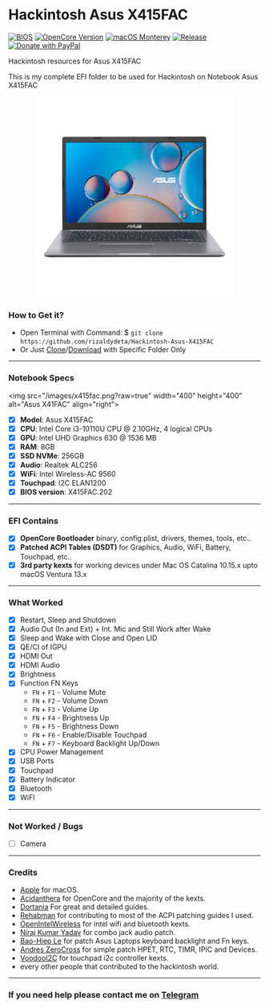 # Hackintosh Asus X415FAC
[![BIOS](https://img.shields.io/badge/BIOS-202-important.svg)](https://www.asus.com/supportonly/X415FAC/HelpDesk_BIOS/)
[![OpenCore Version](https://img.shields.io/badge/OpenCore-0.8.3-cyan.svg)](https://github.com/acidanthera/OpenCorePkg/releases/latest)
[![macOS Monterey](https://img.shields.io/badge/macOS-12.4-white.svg)](https://www.apple.com/macos/monterey/)
[![Release](https://img.shields.io/badge/Download-latest-success.svg)](https://github.com/rizaldydeta/Hackintosh-Asus-X415FAC/releases/latest)
[![Donate with PayPal](https://img.shields.io/badge/paypal-donate-red.svg)](https://paypal.me/rizaldydeta)

Hackintosh resources for Asus X415FAC

This is my complete EFI folder to be used for Hackintosh on Notebook Asus X415FAC

<p align="center">
  <img src="/images/X415fac-center.png?raw=true" width="400” height="400” alt="ASUS X415FAC Model">
</p>

### How to Get it?

- Open Terminal with Command: $ `git clone https://github.com/rizaldydeta/Hackintosh-Asus-X415FAC`
- Or Just [Clone](https://github.com/rizaldydeta/Hackintosh-Asus-X415FAC.git)/[Download](https://github.com/rizaldydeta/Hackintosh-Asus-X415FAC/releases/latest) with Specific Folder Only

--------------------------------------------------------------------------------------------

### Notebook Specs
<img src="/images/x415fac.png?raw=true" width="400” height="400” alt="Asus X41FAC" align="right">

- [x] <b>Model</b>: Asus X415FAC
- [x] <b>CPU</b>: Intel Core i3-10110U CPU @ 2.10GHz, 4 logical CPUs
- [x] <b>GPU</b>: Intel UHD Graphics 630 @ 1536 MB
- [x] <b>RAM</b>: 8GB
- [x] <b>SSD NVMe</b>: 256GB
- [x] <b>Audio</b>: Realtek ALC256
- [x] <b>WiFi</b>: Intel Wireless-AC 9560
- [x] <b>Touchpad</b>: I2C ELAN1200
- [x] <b>BIOS version</b>: X415FAC.202

--------------------------------------------------------------------------------------------

### EFI Contains
- [x] <b>OpenCore Bootloader</b> binary, config.plist, drivers, themes, tools, etc..
- [x] <b>Patched ACPI Tables (DSDT)</b> for Graphics, Audio, WiFi, Battery, Touchpad, etc..
- [x] <b>3rd party kexts</b> for working devices under Mac OS Catalina 10.15.x upto macOS Ventura 13.x
 
--------------------------------------------------------------------------------------------
 
### What Worked
- [x] Restart, Sleep and Shutdown
- [x] Audio Out (In and Ext) + Int. Mic and Still Work after Wake
- [x] Sleep and Wake with Close and Open LID
- [x] QE/CI of IGPU
- [x] HDMI Out
- [x] HDMI Audio
- [x] Brightness
- [x] Function FN Keys
  - `FN` + `F1` - Volume Mute
  - `FN` + `F2` - Volume Down
  - `FN` + `F3` - Volume Up
  - `FN` + `F4` - Brightness Up
  - `FN` + `F5` - Brightness Down
  - `FN` + `F6` - Enable/Disable Touchpad
  - `FN` + `F7` - Keyboard Backlight Up/Down
- [x] CPU Power Management
- [x] USB Ports
- [x] Touchpad
- [x] Battery Indicator
- [x] Bluetooth
- [x] WiFI
 
--------------------------------------------------------------------------------------------
 
### Not Worked / Bugs
- [ ] Camera
 
--------------------------------------------------------------------------------------------

### Credits
- [Apple](https://apple.com) for macOS.
- [Acidanthera](https://github.com/acidanthera) for OpenCore and the majority of the kexts.
- [Dortania](https://github.com/dortania) For great and detailed guides.
- [Rehabman](https://github.com/RehabMan) for contributing to most of the ACPI patching guides I used.
- [OpenIntelWireless](https://github.com/OpenIntelWireless) for intel wifi and bluetooth kexts.
- [Niraj Kumar Yadav](https://github.com/black-dragon74/ALCPlugFix-Swift) for combo jack audio patch.
- [Bao-Hiep Le](https://github.com/hieplpvip/AsusSMC) for patch Asus Laptops keyboard backlight and Fn keys.
- [Andres ZeroCross](https://github.com/andreszerocross) for simple patch HPET, RTC, TIMR, IPIC and Devices.
- [VoodooI2C](https://github.com/VoodooI2C/VoodooI2C) for touchpad i2c controller kexts.
- every other people that contributed to the hackintosh world.

--------------------------------------------------------------------------------------------

### If you need help please contact me on [Telegram](https://t.me/rizaldydeta)
 
